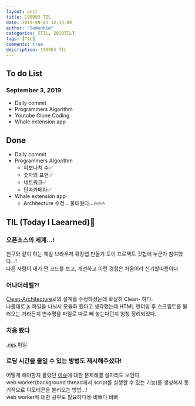 ```yaml
---
layout: post
title: 190903 TIL
date: 2019-09-03 12:14:00
author: "SeWonKim"
categories: [TIL, 2019TIL]
tags: [TIL]
comments: true
description: 190903 TIL
---
```


## To do List

### September 3, 2019

- Daily commit
- Programmers Algorithm
- Youtube Clone Coding
- Whale extension app

## Done

- Daily commit
- Programmers Algorithm
  - 피보나치 수✅
  - 숫자의 표현✅
  - 네트워크✅
  - 단속카메라✅
- Whale extension app
  - Architecture 수정... 불태웠다...🔥🔥🔥

## TIL (Today I Laearned)🤔

### 오픈소스의 세계...!

친구와 같이 하는 웨일 브라우저 확장앱 만들기 토이 프로젝트 깃헙에 누군가 참여했다...!  
다른 사람이 내가 짠 코드를 보고, 개선하고 이런 경험은 처음이라 신기할따름이다.

### 어나더레벨?!

[Clean-Architecture](https://github.com/soyoungjeong/EmojiByEternal/pull/22)로의 설계를 수정하셨는데 확실히 Clean- 하다.  
나름대로 js 파일을 나눠서 모듈화 했다고 생각했는데 HTML 렌더링 후 스크립트를 불러오는 거라든지 변수명을 파일로 따로 빼 놓는다던지 엄청 정리되었다.

### 처음 봤다

[.mjs 파일](https://helloworldjavascript.net/pages/293-module.html)

### 로딩 시간을 줄일 수 있는 방법도 제시해주셨다!

어떻게 해야할지 몰랐던 [이슈](https://github.com/soyoungjeong/EmojiByEternal/issues/18)에 대한 문제해결 실마리도 보인다.  
web worker(background thread에서 script를 실행할 수 있는 기능)를 생성해서 동기적으로 이모티콘을 불러오는 방법...!  
web worker에 대한 공부도 필요하다😵 바쁘다 바빠
